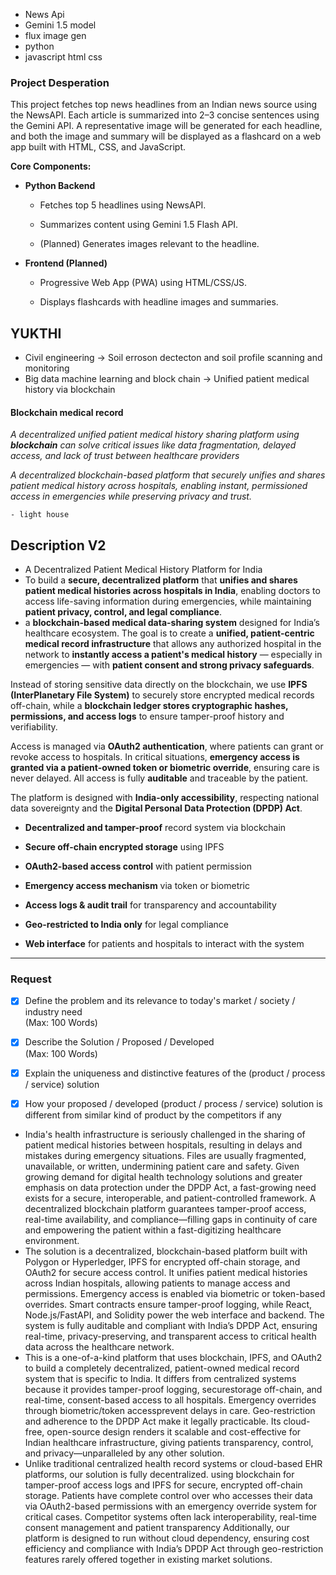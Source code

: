  - News Api 
 - Gemini 1.5 model
 - flux image gen
 - python 
 - javascript html css



### Project Desperation
This project fetches top news headlines from an Indian news source using the NewsAPI. Each article is summarized into 2–3 concise sentences using the Gemini API. A representative image will be generated for each headline, and both the image and summary will be displayed as a flashcard on a web app built with HTML, CSS, and JavaScript.

**Core Components:**

- **Python Backend**
    
    - Fetches top 5 headlines using NewsAPI.
        
    - Summarizes content using Gemini 1.5 Flash API.
        
    - (Planned) Generates images relevant to the headline.
        
- **Frontend (Planned)**
    
    - Progressive Web App (PWA) using HTML/CSS/JS.
        
    - Displays flashcards with headline images and summaries.



## YUKTHI

- Civil engineering -> Soil erroson dectecton and soil profile scanning and monitoring 
- Big data machine learning and block chain -> Unified patient medical history via blockchain  


#### Blockchain medical record 

*A decentralized unified patient medical history sharing platform using **blockchain** can solve critical issues like data fragmentation, delayed access, and lack of trust between healthcare providers*

*A decentralized blockchain-based platform that securely unifies and shares patient medical history across hospitals, enabling instant, permissioned access in emergencies while preserving privacy and trust.*

`- light house`  



## Description V2


- A Decentralized Patient Medical History Platform for India
- To build a **secure, decentralized platform** that **unifies and shares patient medical histories across hospitals in India**, enabling doctors to access life-saving information during emergencies, while maintaining **patient privacy, control, and legal compliance**.
- a **blockchain-based medical data-sharing system** designed for India’s healthcare ecosystem. The goal is to create a **unified, patient-centric medical record infrastructure** that allows any authorized hospital in the network to **instantly access a patient's medical history** — especially in emergencies — with **patient consent and strong privacy safeguards**.

Instead of storing sensitive data directly on the blockchain, we use **IPFS (InterPlanetary File System)** to securely store encrypted medical records off-chain, while a **blockchain ledger stores cryptographic hashes, permissions, and access logs** to ensure tamper-proof history and verifiability.

Access is managed via **OAuth2 authentication**, where patients can grant or revoke access to hospitals. In critical situations, **emergency access is granted via a patient-owned token or biometric override**, ensuring care is never delayed. All access is fully **auditable** and traceable by the patient.

The platform is designed with **India-only accessibility**, respecting national data sovereignty and the **Digital Personal Data Protection (DPDP) Act**.

 - **Decentralized and tamper-proof** record system via blockchain
    
-  **Secure off-chain encrypted storage** using IPFS
    
- **OAuth2-based access control** with patient permission
    
-  **Emergency access mechanism** via token or biometric 
    
- **Access logs & audit trail** for transparency and accountability
    
- **Geo-restricted to India only** for legal compliance
    
-  **Web interface** for patients and hospitals to interact with the system
    

---


### Request

 - [x] Define the problem and its relevance to today's market / society / industry need  
(Max: 100 Words)

- [x] Describe the Solution / Proposed / Developed  
(Max: 100 Words)

- [x] Explain the uniqueness and distinctive features of the (product / process / service) solution
- [x] How your proposed / developed (product / process / service) solution is different from similar kind of product by the competitors if any


- India's health infrastructure is seriously challenged in the sharing of patient medical histories between hospitals, resulting in delays and mistakes during emergency situations. Files are usually fragmented, unavailable, or written, undermining patient care and safety. Given growing demand for digital health technology solutions and greater emphasis on data protection under the DPDP Act, a fast-growing need exists for a secure, interoperable, and patient-controlled framework. A decentralized blockchain platform guarantees tamper-proof access, real-time availability, and compliance—filling gaps in continuity of care and empowering the patient within a fast-digitizing healthcare environment.
- The solution is a decentralized, blockchain-based platform built with Polygon or Hyperledger, IPFS for encrypted off-chain storage, and OAuth2 for secure access control. It unifies patient medical histories across Indian hospitals, allowing patients to manage access and permissions. Emergency access is enabled via biometric or token-based overrides. Smart contracts ensure tamper-proof logging, while React, Node.js/FastAPI, and Solidity power the web interface and backend. The system is fully auditable and compliant with India’s DPDP Act, ensuring real-time, privacy-preserving, and transparent access to critical health data across the healthcare network.
- This is a one-of-a-kind platform that uses blockchain, IPFS, and OAuth2 to build a completely decentralized, patient-owned medical record system that is specific to India. It differs from centralized systems because it provides tamper-proof logging, securestorage off-chain, and real-time, consent-based access to all hospitals. Emergency overrides through biometric/token accessprevent delays in care. Geo-restriction and adherence to the DPDP Act make it legally practicable. Its cloud-free, open-source design renders it scalable and cost-effective for Indian healthcare infrastructure, giving patients transparency, control, and privacy—unparalleled by any other solution.
- Unlike traditional centralized health record systems or cloud-based EHR platforms, our solution is fully decentralized. using blockchain for tamper-proof access logs and IPFS for secure, encrypted off-chain storage. Patients have complete control over who accesses their data via OAuth2-based permissions with an emergency override system for critical cases. Competitor systems often lack interoperability, real-time consent management and patient transparency Additionally, our platform is designed to run without cloud dependency, ensuring cost efficiency and compliance with India’s DPDP Act through geo-restriction features rarely offered together in existing market solutions.